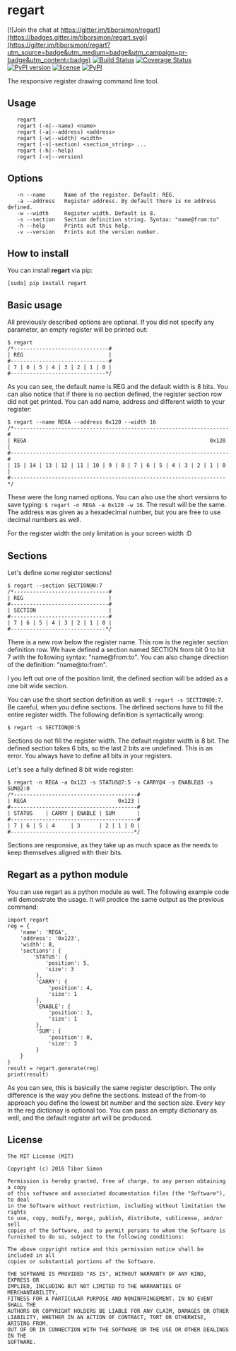 # regart

[![Join the chat at https://gitter.im/tiborsimon/regart](https://badges.gitter.im/tiborsimon/regart.svg)](https://gitter.im/tiborsimon/regart?utm_source=badge&utm_medium=badge&utm_campaign=pr-badge&utm_content=badge)
[![Build Status](https://travis-ci.org/tiborsimon/regart.svg?branch=master)](https://travis-ci.org/tiborsimon/regart)
[![Coverage Status](https://coveralls.io/repos/github/tiborsimon/regart/badge.svg?branch=master)](https://coveralls.io/github/tiborsimon/regart?branch=master)
[![PyPI version](https://img.shields.io/pypi/v/regart.svg?maxAge=2592)](https://pypi.python.org/pypi?name=regarts&:action=display)
[![license](https://img.shields.io/github/license/tiborsimon/regart.svg?maxAge=2592000)](https://github.com/tiborsimon/regart#license)
[![PyPI](https://img.shields.io/pypi/dm/regart.svg?maxAge=2592000)](https://pypi.python.org/pypi?name=regart&:action=display)


The responsive register drawing command line tool.

## Usage
```
   regart
   regart (-n|--name) <name>
   regart (-a|--address) <address>
   regart (-w|--width) <width>
   regart (-s|-section) <section_string> ...
   regart (-h|--help)
   regart (-v|--version)
```

## Options
```
   -n --name      Name of the register. Default: REG.
   -a --address   Register address. By default there is no address defined.
   -w --width     Register width. Default is 8.
   -s --section   Section definition string. Syntax: "name@from:to"
   -h --help      Prints out this help.
   -v --version   Prints out the version number.
```

## How to install

You can install __regart__ via pip:

```
[sudo] pip install regart
```

## Basic usage
All previously described options are optional. If you did not specify any parameter, an empty register will be printed out:

```
$ regart
/*------------------------------#
| REG                           |
#-------------------------------#
| 7 | 6 | 5 | 4 | 3 | 2 | 1 | 0 |
#------------------------------*/
```

As you can see, the default name is REG and the default width is 8 bits. You can also notice that if there is no section defined, the register section row did not get printed. You can add name, address and different width to your register:

```
$ regart --name REGA --address 0x120 --width 16
/*--------------------------------------------------------------------#
| REGA                                                          0x120 |
#---------------------------------------------------------------------#
| 15 | 14 | 13 | 12 | 11 | 10 | 9 | 8 | 7 | 6 | 5 | 4 | 3 | 2 | 1 | 0 |
#--------------------------------------------------------------------*/
```

These were the long named options. You can also use the short versions to save typing: `$ regart -n REGA -a 0x120 -w 16`. The result will be the same. The address was given as a hexadecimal number, but you are free to use decimal numbers as well.

For the register width the only limitation is your screen width :D

## Sections

Let's define some register sections!
```
$ regart --section SECTION@0:7
/*------------------------------#
| REG                           |
#-------------------------------#
| SECTION                       |
#-------------------------------#
| 7 | 6 | 5 | 4 | 3 | 2 | 1 | 0 |
#------------------------------*/
```

There is a new row below the register name. This row is the register section definition row. We have defined a section named SECTION from bit 0 to bit 7 with the following syntax: "name@from:to". You can also change direction of the definition: "name@to:from". 

I you left out one of the position limit, the defined section will be added as a one bit wide section.

You can use the short section definition as well: `$ regart -s SECTION@0:7`. Be careful, when you define sections. The defined sections have to fill the entire register width. The following definition is syntactically wrong:
```
$ regart -s SECTION@0:5
```

Sections do not fill the register width. The default register width is 8 bit. The defined section takes 6 bits, so the last 2 bits are undefined. This is an error. You always have to define all bits in your registers.

Let's see a fully defined 8 bit wide register:
```
$ regart -n REGA -a 0x123 -s STATUS@7:5 -s CARRY@4 -s ENABLE@3 -s SUM@2:0
/*---------------------------------------#
| REGA                             0x123 |
#----------------------------------------#
| STATUS    | CARRY | ENABLE | SUM       |
#----------------------------------------#
| 7 | 6 | 5 | 4     | 3      | 2 | 1 | 0 |
#---------------------------------------*/
```

Sections are responsive, as they take up as much space as the needs to keep themselves aligned with their bits. 

## Regart as a python module

You can use regart as a python module as well. The following example code will demonstrate the usage. It will prodice the same output as the previous command:
```
import regart
reg = {
    'name': 'REGA',
    'address': '0x123',
    'width': 8,
    'sections': {
        'STATUS': {
            'position': 5,
            'size': 3
         },
         'CARRY': {
             'position': 4,
             'size': 1
         },
         'ENABLE': {
             'position': 3,
             'size': 1
         },
         'SUM': {
             'position': 0,
             'size': 3
         }
    }
}
result = regart.generate(reg)
print(result)
```

As you can see, this is basically the same register description. The only difference is the way you define the sections. Instead of the from-to approach you define the lowest bit number and the section size. Every key in the reg dictionay is optional too. You can pass an empty dictionary as well, and the default register art will be produced.

## License

```
The MIT License (MIT)

Copyright (c) 2016 Tibor Simon

Permission is hereby granted, free of charge, to any person obtaining a copy
of this software and associated documentation files (the "Software"), to deal
in the Software without restriction, including without limitation the rights
to use, copy, modify, merge, publish, distribute, sublicense, and/or sell
copies of the Software, and to permit persons to whom the Software is
furnished to do so, subject to the following conditions:

The above copyright notice and this permission notice shall be included in all
copies or substantial portions of the Software.

THE SOFTWARE IS PROVIDED "AS IS", WITHOUT WARRANTY OF ANY KIND, EXPRESS OR
IMPLIED, INCLUDING BUT NOT LIMITED TO THE WARRANTIES OF MERCHANTABILITY,
FITNESS FOR A PARTICULAR PURPOSE AND NONINFRINGEMENT. IN NO EVENT SHALL THE
AUTHORS OR COPYRIGHT HOLDERS BE LIABLE FOR ANY CLAIM, DAMAGES OR OTHER
LIABILITY, WHETHER IN AN ACTION OF CONTRACT, TORT OR OTHERWISE, ARISING FROM,
OUT OF OR IN CONNECTION WITH THE SOFTWARE OR THE USE OR OTHER DEALINGS IN THE
SOFTWARE.
```

